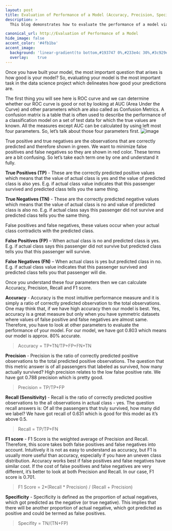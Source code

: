 ```yaml
---
layout: post
title: Evaluation of Performance of a Model (Accuracy, Precision, Specifity, Recall/Sensitivity & F1 Score)
description: >
  This blog demonstrates how to evaluate the performance of a model via Accuracy, Precision, Specifity, Recall/Sensitivity & F1 Score metrics.

canonical_url: http://Evaluation of Performance of a Model
hide_image: false
accent_color: '#4fb1ba'
accent_image:
  background: 'linear-gradient(to bottom,#193747 0%,#233e4c 30%,#3c929e 50%,#d5d5d4 70%,#cdccc8 100%)'
  overlay:    true
---
```


Once you have built your model, the most important question that arises is how good is your model? 
So, evaluating your model is the most important task in the data science project which delineates how good your predictions are.

The first thing you will see here is ROC curve and we can determine whether our ROC curve is good or not by looking at AUC (Area Under the Curve) and other parameters which are also called as Confusion Metrics. 
A confusion matrix is a table that is often used to describe the performance of a classification model on a set of test data for which the true values are known. 
All the measures except AUC can be calculated by using left most four parameters. 
So, let’s talk about those four parameters first.
![image](https://user-images.githubusercontent.com/37147511/159992279-d241f064-f72b-4381-b7bc-4f14fbe441ad.png)

True positive and true negatives are the observations that are correctly predicted and therefore shown in green. We want to minimize false positives and false negatives so they are shown in red color. These terms are a bit confusing. So let’s take each term one by one and understand it fully.

**True Positives (TP)** - These are the correctly predicted positive values which means that the value of actual class is yes and the value of predicted class is also yes. E.g. if actual class value indicates that this passenger survived and predicted class tells you the same thing.

**True Negatives (TN)** - These are the correctly predicted negative values which means that the value of actual class is no and value of predicted class is also no. E.g. if actual class says this passenger did not survive and predicted class tells you the same thing.

False positives and false negatives, these values occur when your actual class contradicts with the predicted class.

**False Positives (FP)** – When actual class is no and predicted class is yes. E.g. if actual class says this passenger did not survive but predicted class tells you that this passenger will survive.

**False Negatives (FN)** – When actual class is yes but predicted class in no. E.g. if actual class value indicates that this passenger survived and predicted class tells you that passenger will die.

Once you understand these four parameters then we can calculate Accuracy, Precision, Recall and F1 score.

**Accuracy** - Accuracy is the most intuitive performance measure and it is simply a ratio of correctly predicted observation to the total observations. One may think that, if we have high accuracy then our model is best. Yes, accuracy is a great measure but only when you have symmetric datasets where values of false positive and false negatives are almost same. Therefore, you have to look at other parameters to evaluate the performance of your model. For our model, we have got 0.803 which means our model is approx. 80% accurate.

> Accuracy = TP+TN/TP+FP+FN+TN

**Precision** - Precision is the ratio of correctly predicted positive observations to the total predicted positive observations. The question that this metric answer is of all passengers that labeled as survived, how many actually survived? High precision relates to the low false positive rate. We have got 0.788 precision which is pretty good.

> Precision = TP/TP+FP

**Recall (Sensitivity)** - Recall is the ratio of correctly predicted positive observations to the all observations in actual class - yes. The question recall answers is: Of all the passengers that truly survived, how many did we label? We have got recall of 0.631 which is good for this model as it’s above 0.5.

> Recall = TP/TP+FN

**F1 score** - F1 Score is the weighted average of Precision and Recall. Therefore, this score takes both false positives and false negatives into account. Intuitively it is not as easy to understand as accuracy, but F1 is usually more useful than accuracy, especially if you have an uneven class distribution. Accuracy works best if false positives and false negatives have similar cost. If the cost of false positives and false negatives are very different, it’s better to look at both Precision and Recall. In our case, F1 score is 0.701.

> F1 Score = 2*(Recall * Precision) / (Recall + Precision)

**Specificity** - Specificity is defined as the proportion of actual negatives, which got predicted as the negative (or true negative). This implies that there will be another proportion of actual negative, which got predicted as positive and could be termed as false positives. 

> Specifity = TN/(TN+FP) 
